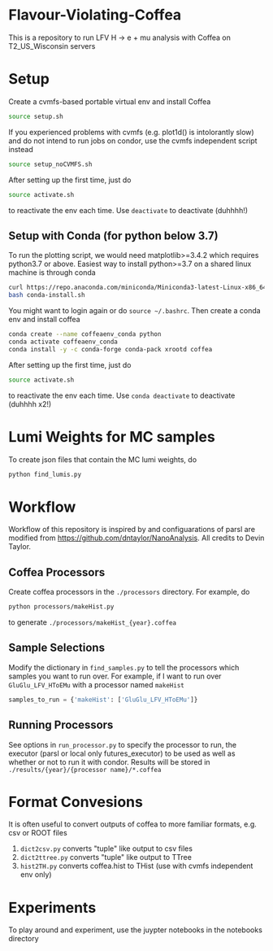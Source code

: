 # Flavour-Violating-Coffea
This is a repository to run LFV H -> e + mu analysis with Coffea on T2_US_Wisconsin servers
# Setup
Create a cvmfs-based portable virtual env and install Coffea
```bash
source setup.sh
```
If you experienced problems with cvmfs (e.g. plot1d() is intolorantly slow) and do not intend to run jobs on condor, use the cvmfs independent script instead
```bash
source setup_noCVMFS.sh
```
After setting up the first time, just do 
```bash
source activate.sh
```
to reactivate the env each time. Use `deactivate` to deactivate (duhhhh!)

## Setup with Conda (for python below 3.7)
To run the plotting script, we would need matplotlib>=3.4.2 which requires python3.7 or above. Easiest way to install python>=3.7 on a shared linux machine is through conda
```bash
curl https://repo.anaconda.com/miniconda/Miniconda3-latest-Linux-x86_64.sh > conda-install.sh
bash conda-install.sh
```
You might want to login again or do `source ~/.bashrc`. Then create a conda env and install coffea
```bash
conda create --name coffeaenv_conda python
conda activate coffeaenv_conda
conda install -y -c conda-forge conda-pack xrootd coffea
```
After setting up the first time, just do 
```bash
source activate.sh
```
to reactivate the env each time. Use `conda deactivate` to deactivate (duhhhh x2!)

# Lumi Weights for MC samples
To create json files that contain the MC lumi weights, do
```bash
python find_lumis.py
```

# Workflow
Workflow of this repository is inspired by and configuarations of parsl are modified from https://github.com/dntaylor/NanoAnalysis. All credits to Devin Taylor.

## Coffea Processors
Create coffea processors in the `./processors` directory. For example, do 
```bash
python processors/makeHist.py 
```
to generate `./processors/makeHist_{year}.coffea`

## Sample Selections
Modify the dictionary in `find_samples.py` to tell the processors which samples you want to run over. For example, if I want to run over `GluGlu_LFV_HToEMu` with a processor named `makeHist`
```python
samples_to_run = {'makeHist': ['GluGlu_LFV_HToEMu']}
```

## Running Processors
See options in `run_processor.py` to specify the processor to run, the executor (parsl or local only futures_executor) to be used as well as whether or not to run it with condor. Results will be stored in `./results/{year}/{processor name}/*.coffea`

# Format Convesions
It is often useful to convert outputs of coffea to more familiar formats, e.g. csv or ROOT files
1. `dict2csv.py` converts "tuple" like output to csv files
2. `dict2ttree.py` converts "tuple" like output to TTree 
3. `hist2TH.py` converts coffea.hist to THist (use with cvmfs independent env only) 

# Experiments
To play around and experiment, use the juypter notebooks in the notebooks directory



